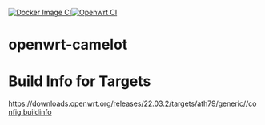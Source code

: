 [![Docker Image CI](https://github.com/Pheoxy/openwrt-camelot/actions/workflows/docker-image.yml/badge.svg?branch=main&event=status)](https://github.com/Pheoxy/openwrt-camelot/actions/workflows/docker-image.yml)[![Openwrt CI](https://github.com/Pheoxy/openwrt-camelot/actions/workflows/openwrt-docker.yml/badge.svg?branch=main&event=status)](https://github.com/Pheoxy/openwrt-camelot/actions/workflows/openwrt-docker.yml)
# openwrt-camelot
# Build Info for Targets
<https://downloads.openwrt.org/releases/22.03.2/targets/ath79/generic//config.buildinfo>
